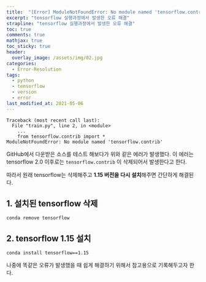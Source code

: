 ```yaml
---
title:  "[Error] ModuleNotFoundError: No module named 'tensorflow.contrib' 오류 해결"
excerpt: "tensorflow 실행과정에서 발생한 오류 해결"
strapline: "tensorflow 실행과정에서 발생한 오류 해결"
toc: true
comments: true
mathjax: true
toc_sticky: true
header:
  overlay_image: /assets/img/02.jpg
categories:
  - Error-Resolution
tags:
  - python
  - tensorflow
  - version
  - error
last_modified_at: 2021-05-06
---
```


```shell
Traceback (most recent call last):
  File "train.py", line 2, in <module>
    ...
    from tensorflow.contrib import *
ModuleNotFoundError: No module named 'tensorflow.contrib'
```

GitHub에서 다운받은 소스를 테스트 해보다가 위와 같은 에러가 발생했다.
이 에러는 tensorflow 2.0 이후로는 `tensorflow.contrib` 이 삭제되어서 발생한다고 한다.

따라서 원래 tensorflow는 삭제해주고 **1.15 버전을 다시 설치**해주면 간단하게 해결된다.

## 1. 설치된 tensorflow 삭제

```shell
conda remove tensorflow
```

## 2. tensorflow 1.15 설치

```shell
conda install tensorflow==1.15
```

나중에 똑같은 오류가 발생했을 때 쉽게 해결하기 위해서 참고용으로 기록해두고자 한다.